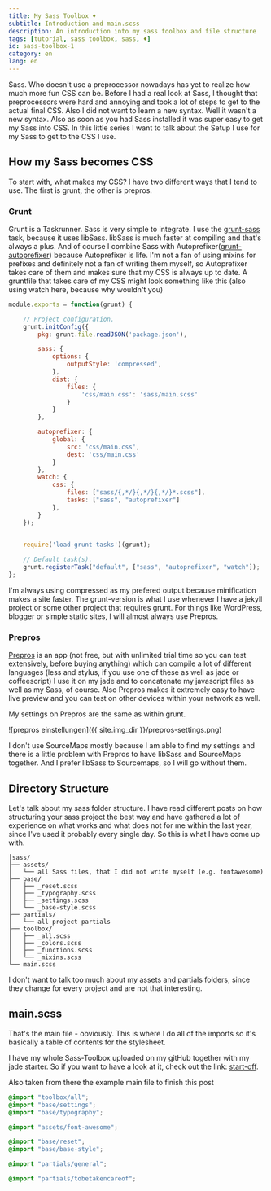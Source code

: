 ```yaml
---
title: My Sass Toolbox ♦
subtitle: Introduction and main.scss
description: An introduction into my sass toolbox and file structure
tags: [tutorial, sass toolbox, sass, ♦]
id: sass-toolbox-1
category: en
lang: en
---
```

Sass. Who doesn't use a preprocessor nowadays has yet to realize how much more fun CSS can be.
Before I had a real look at Sass, I thought that preprocessors were hard and annoying and took a lot of steps to get to the actual final CSS. Also I did not want to learn a new syntax.
Well it wasn't a new syntax. Also as soon as you had Sass installed it was super easy to get my Sass into CSS.
In this little series I want to talk about the Setup I use for my Sass to get to the CSS I use.
<!-- more -->

## How my Sass becomes CSS
To start with, what makes my CSS? I have two different ways that I tend to use. The first is grunt, the other is prepros.

### Grunt
Grunt is a Taskrunner. Sass is very simple to integrate. I use the [grunt-sass](https://github.com/sindresorhus/grunt-sass) task, because it uses libSass. libSass is much faster at compiling and that's always a plus. And of course I combine Sass with Autoprefixer([grunt-autoprefixer](https://github.com/nDmitry/grunt-autoprefixer)) because Autoprefixer is life. I'm not a fan of using mixins for prefixes and definitely not a fan of writing them myself, so Autoprefixer takes care of them and makes sure that my CSS is always up to date.
A gruntfile that takes care of my CSS might look something like this (also using watch here, because why wouldn't you)

```js
module.exports = function(grunt) {

    // Project configuration.
    grunt.initConfig({
        pkg: grunt.file.readJSON('package.json'),

        sass: {
            options: {
                outputStyle: 'compressed',
            },
            dist: {
                files: {
                    'css/main.css': 'sass/main.scss'
                }
            }
        },

        autoprefixer: {
            global: {
                src: 'css/main.css',
                dest: 'css/main.css'
            }
        },
        watch: {
            css: {
                files: ["sass/{,*/}{,*/}{,*/}*.scss"],
                tasks: ["sass", "autoprefixer"]
            },
        }
    });


    require('load-grunt-tasks')(grunt);
 
    // Default task(s).
    grunt.registerTask("default", ["sass", "autoprefixer", "watch"]);
};
```
I'm always using compressed as my prefered output because minification makes a site faster.
The grunt-version is what I use whenever I have a jekyll project or some other project that requires grunt. For things like WordPress, blogger or simple static sites, I will almost always use Prepros.

### Prepros
[Prepros](https://prepros.io/) is an app (not free, but with unlimited trial time so you can test extensively, before buying anything) which can compile a lot of different languages (less and stylus, if you use one of these as well as jade or coffeescript) I use it on my jade and to concatenate my javascript files as well as my Sass, of course. Also Prepros makes it extremely easy to have live preview and you can test on other devices within your network as well.

My settings on Prepros are the same as within grunt.

![prepros einstellungen]({{ site.img_dir }}/prepros-settings.png)

I don't use SourceMaps mostly because I am able to find my settings and there is a little problem with Prepros to have libSass and SourceMaps together. And I prefer libSass to Sourcemaps, so I will go without them.

## Directory Structure
Let's talk about my sass folder structure. I have read different posts on how structuring your sass project the best way and have gathered a lot of experience on what works and what does not for me within the last year, since I've used it probably every single day. So this is what I have come up with.

```
│sass/
├── assets/
│   └── all Sass files, that I did not write myself (e.g. fontawesome)
├── base/
│   ├── _reset.scss 
│   ├── _typography.scss
│   ├── _settings.scss
│   └── _base-style.scss
├── partials/
│   └── all project partials
├── toolbox/
│   ├── _all.scss
│   ├── _colors.scss
│   ├── _functions.scss
│   └── _mixins.scss
└── main.scss
```

I don't want to talk too much about my assets and partials folders, since they change for every project and are not that interesting. 

## main.scss
That's the main file - obviously. This is where I do all of the imports so it's basically a table of contents for the stylesheet. 

I have my whole Sass-Toolbox uploaded on my gitHub together with my jade starter. So if you want to have a look at it, check out the link: [start-off](https://github.com/mynimi/start-off).

Also taken from there the example main file to finish this post

```scss
@import "toolbox/all";
@import "base/settings";
@import "base/typography";

@import "assets/font-awesome";

@import "base/reset";
@import "base/base-style";

@import "partials/general";

@import "partials/tobetakencareof";
```